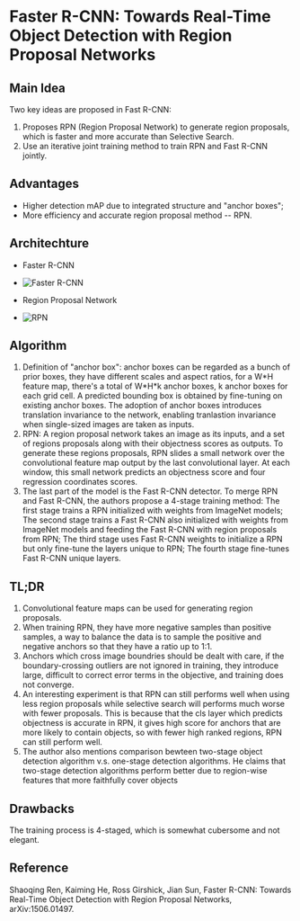 # Faster R-CNN: Towards Real-Time Object Detection with Region Proposal Networks

## Main Idea
Two key ideas are proposed in Fast R-CNN:
1. Proposes RPN (Region Proposal Network) to generate region proposals, which is faster and more accurate than Selective Search.
2. Use an iterative joint training method to train RPN and Fast R-CNN jointly.

## Advantages
- Higher detection mAP due to integrated structure and "anchor boxes";
- More efficiency and accurate region proposal method -- RPN.

## Architechture
- Faster R-CNN
- 
  ![Faster R-CNN](https://raw.githubusercontent.com/sunshineatnoon/Paper-Collection/master/images/faster-rcnn.png)

- Region Proposal Network
- 
  ![RPN](https://raw.githubusercontent.com/sunshineatnoon/Paper-Collection/master/images/RPN.png)

## Algorithm
1. Definition of "anchor box": anchor boxes can be regarded as a bunch of prior boxes, they have different scales and aspect ratios, for a W\*H feature map, there's a total of W\*H\*k anchor boxes, k anchor boxes for each grid cell. A predicted bounding box is obtained by fine-tuning on existing anchor boxes. The adoption of anchor boxes introduces translation invariance to the network, enabling tranlastion invariance when single-sized images are taken as inputs.
2. RPN: A region proposal network takes an image as its inputs, and a set of regions proposals along with their objectness scores as outputs. To generate these regions proposals, RPN slides a small network over the convolutional feature map output by the last convolutional layer. At each window, this small network predicts an objectness score and four regression coordinates scores.
3. The last part of the model is the Fast R-CNN detector. To merge RPN and Fast R-CNN, the authors propose a 4-stage training method: The first stage trains a RPN initialized with weights from ImageNet models; The second stage trains a Fast R-CNN also initialized with weights from ImageNet models and feeding the Fast R-CNN with region proposals from RPN; The third stage uses Fast R-CNN weights to initialize a RPN but only fine-tune the layers unique to RPN; The fourth stage fine-tunes Fast R-CNN unique layers.

## TL;DR
1. Convolutional feature maps can be used for generating region proposals.
2. When training RPN, they have more negative samples than positive samples, a way to balance the data is to sample the positive and negative anchors so that they have a ratio up to 1:1.
3. Anchors which cross image boundries should be dealt with care, if the boundary-crossing outliers are not ignored in training, they introduce large, difficult to correct error terms in the objective, and training does not converge.
4. An interesting experiment is that RPN can still performs well when using less region proposals while selective search will performs much worse with fewer proposals. This is because that the cls layer which predicts objectness is accurate in RPN, it gives high score for anchors that are more likely to contain objects, so with fewer high ranked regions, RPN can still perform well.
5. The author also mentions comparison bewteen two-stage object detection algorithm v.s. one-stage detection algorithms. He claims that two-stage detection algorithms perform better due to region-wise features that more faithfully cover objects

## Drawbacks
The training process is 4-staged, which is somewhat cubersome and not elegant.

## Reference
Shaoqing Ren, Kaiming He, Ross Girshick, Jian Sun, Faster R-CNN: Towards Real-Time Object Detection with Region Proposal Networks, arXiv:1506.01497.